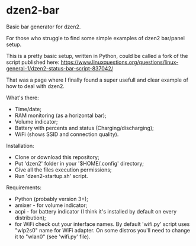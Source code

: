 # dzen2-bar
Basic bar generator for dzen2.

For those who struggle to find some simple examples of dzen2 bar/panel setup.

This is a pretty basic setup, written in Python, could be called a fork of the script published here:
https://www.linuxquestions.org/questions/linux-general-1/dzen2-status-bar-script-837042/

That was a page where I finally found a super usefull and clear example of how to deal with dzen2.

What's there:

* Time/date;
* RAM monitoring (as a horizontal bar);
* Volume indicator;
* Battery with percents and status (Charging/discharging);
* WiFi (shows SSID and connection quality).

Installation:
- Clone or download this repository;
- Put 'dzen2' folder in your '$HOME/.config' directory;
- Give all the files execution permissions;
- Run 'dzen2-startup.sh' script.

Requirements:
- Python (probably version 3+);
- amixer - for volume indicator;
- acpi - for battery indicator (I think it's installed by default on every distribution);
- for WiFi check out your interface names. By default 'wifi.py' script uses "wlp2s0" name for WiFi adapter.
On some distros you'll need to change it to "wlan0" (see 'wifi.py' file).
